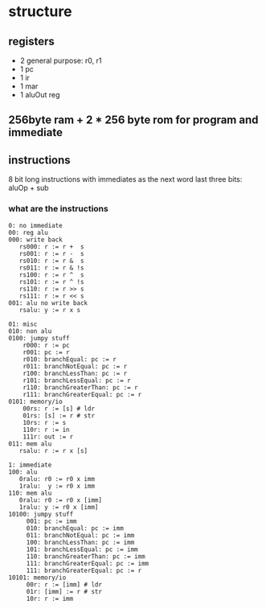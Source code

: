 # structure
## registers
- 2 general purpose: r0, r1
- 1 pc
- 1 ir
- 1 mar
- 1 aluOut reg
## 256byte ram + 2 * 256 byte rom for program and immediate
## instructions

8 bit long instructions with immediates as the next word
last three bits: aluOp + sub
### what are the instructions
```
0: no immediate
00: reg alu
000: write back
   rs000: r := r +  s
   rs001: r := r -  s
   rs010: r := r &  s
   rs011: r := r & !s
   rs100: r := r ^  s
   rs101: r := r ^ !s
   rs110: r := r >> s
   rs111: r := r << s
001: alu no write back
   rsalu: y := r x s

01: misc
010: non alu
0100: jumpy stuff
    r000: r := pc
    r001: pc := r
    r010: branchEqual: pc := r
    r011: branchNotEqual: pc := r
    r100: branchLessThan: pc := r
    r101: branchLessEqual: pc := r
    r110: branchGreaterThan: pc := r
    r111: branchGreaterEqual: pc := r
0101: memory/io
    00rs: r := [s] # ldr
    01rs: [s] := r # str
    10rs: r := s
    110r: r := in
    111r: out := r
011: mem alu
   rsalu: r := r x [s]

1: immediate
100: alu
   0ralu: r0 := r0 x imm
   1ralu:  y := r0 x imm
110: mem alu
   0ralu: r0 := r0 x [imm]
   1ralu: y := r0 x [imm]
10100: jumpy stuff
     001: pc := imm
     010: branchEqual: pc := imm
     011: branchNotEqual: pc := imm
     100: branchLessThan: pc := imm
     101: branchLessEqual: pc := imm
     110: branchGreaterThan: pc := imm
     111: branchGreaterEqual: pc := imm
     111: branchGreaterEqual: pc := r
10101: memory/io
     00r: r := [imm] # ldr
     01r: [imm] := r # str
     10r: r := imm

```